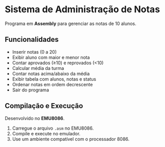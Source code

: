 # Sistema de Administração de Notas

Programa em **Assembly** para gerenciar as notas de 10 alunos.

## Funcionalidades
- Inserir notas (0 a 20)
- Exibir aluno com maior e menor nota
- Contar aprovados (≥10) e reprovados (<10)
- Calcular média da turma
- Contar notas acima/abaixo da média
- Exibir tabela com alunos, notas e status
- Ordenar notas em ordem decrescente
- Sair do programa

## Compilação e Execução
Desenvolvido no **EMU8086**.

1. Carregue o arquivo `.asm` no EMU8086.
2. Compile e execute no emulador.
3. Use um ambiente compatível com o processador 8086.
